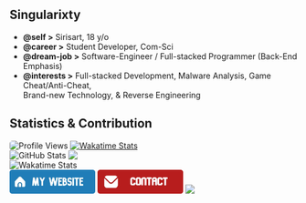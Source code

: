 ## Singularixty
- **@self >** Sirisart, 18 y/o
- **@career >** Student Developer, Com-Sci
- **@dream-job >** Software-Engineer / Full-stacked Programmer (Back-End Emphasis)
- **@interests >** Full-stacked Development, Malware Analysis, Game Cheat/Anti-Cheat,<br>Brand-new Technology, & Reverse Engineering

## Statistics & Contribution
<div align="left">
    <img src="https://komarev.com/ghpvc/?username=singularixty&style=for-the-badge" alt="Profile Views" height="28" style="border-radius: 5px;"/>
    <a href="https://wakatime.com/@018cf9a2-714f-466f-888b-349715e1f2ce">
        <img src="https://wakatime.com/badge/user/018cf9a2-714f-466f-888b-349715e1f2ce.svg?style=for-the-badge" alt="Wakatime Stats" />
    </a>
</div>

<div align="left">
  <img align="top" src="https://github-readme-stats.vercel.app/api?username=singularixty&show_icons=true&theme=github_dark&hide_border=true&include_all_commits=true" alt="GitHub Stats">
  <img align="top" src="https://github-readme-stats.vercel.app/api/top-langs/?username=singularixty&theme=github_dark&layout=compact&hide_border=true&langs_count=8">
  <br>
  <img align="top" src="https://github-readme-stats.vercel.app/api/wakatime/?username=singularixty&layout=compact&langs_count=16&hide_border=true&custom_title=Wakatime&bg_color=00000000&hide=PHP" alt="Wakatime Stats">
</div>
</details>

<div>
    <a href="https://singularixty.tech"><img src="https://github.com/Singularixty/singularixty/blob/latest-version/my-website-modified.png" width="150" /></a>
    <a href="mailto:singularixty.official@gmail.com"><img src="https://github.com/Singularixty/singularixty/blob/latest-version/contact-button.png" width="150" /></a>
    <a href="https://www.buymeacoffee.com/singularixty"><img src="https://cdn.buymeacoffee.com/buttons/v2/default-yellow.png" width="150" /></a>
</div>









